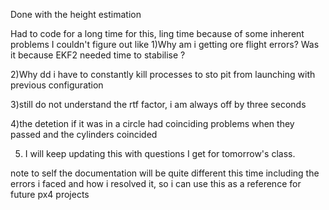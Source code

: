 Done with the height estimation

Had to code for a long time for this, ling time because of some inherent problems I couldn't figure out like
  1)Why am i getting ore flight errors? Was it because EKF2 needed time to stabilise ?
  
  2)Why dd i have to constantly kill processes to sto pit from launching with previous configuration
  
  3)still do not understand the rtf factor, i am always off by three seconds 
  
  4)the detetion if it was in a circle had coinciding problems when they passed and the cylinders coincided 
  
  5) I will keep updating this with questions I get for tomorrow's class.


note to self
the documentation will be quite different this time including the errors i faced and how i resolved it, so i can use this as a reference for future px4 projects
